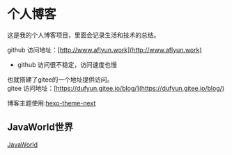 # 个人博客

这是我的个人博客项目，里面会记录生活和技术的总结。


github 访问地址：[http://www.aflyun.work](http://www.aflyun.work) 
- github 访问很不稳定，访问速度也慢


也就搭建了gitee的一个地址提供访问。  
gitee 访问地址：[https://dufyun.gitee.io/blog/](https://dufyun.gitee.io/blog/)

博客主题使用:[hexo-theme-next](https://github.com/iissnan/hexo-theme-next)


## JavaWorld世界

[JavaWorld](http://www.aflyun.work/JavaWorld)



